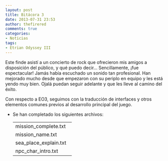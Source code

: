 ```yaml
---
layout: post
title: Bitácora 3
date: 2013-07-31 23:53
author: thefirered
comments: true
categories: 
- Noticias
tags:
- Etrian Odyssey III
---
```

<p>Este finde asistí a un concierto de rock que ofrecieron mis amigos a disposición del público, y qué puedo decir... Sencillamente, ¡fue espectacular! Jamás había escuchado un sonido tan profesional. Han mejorado mucho desde que empezaron con su periplo en equipo y les está yendo muy bien. Ojalá puedan seguir adelante y que les lleve al camino del éxito.</p><p>Con respecto a EO3, seguimos con la traducción de interfaces y otros elementos comunes previos al desarrollo principal del juego.</p><ul><li>Se han completado los siguientes archivos:<br /><table dir="ltr" cellspacing="0" cellpadding="0"><col width="186" /><tbody><tr><td dir="ltr">mission_complete.txt</td></tr><tr><td dir="ltr">mission_name.txt</td></tr><tr><td dir="ltr">sea_place_explain.txt</td></tr><tr><td dir="ltr">npc_char_intro.txt</td></tr></tbody></table></li></ul>
